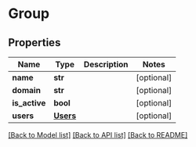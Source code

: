 # Group

## Properties
Name | Type | Description | Notes
------------ | ------------- | ------------- | -------------
**name** | **str** |  | [optional] 
**domain** | **str** |  | [optional] 
**is_active** | **bool** |  | [optional] 
**users** | [**Users**](Users.md) |  | [optional] 

[[Back to Model list]](../README.md#documentation-for-models) [[Back to API list]](../README.md#documentation-for-api-endpoints) [[Back to README]](../README.md)



